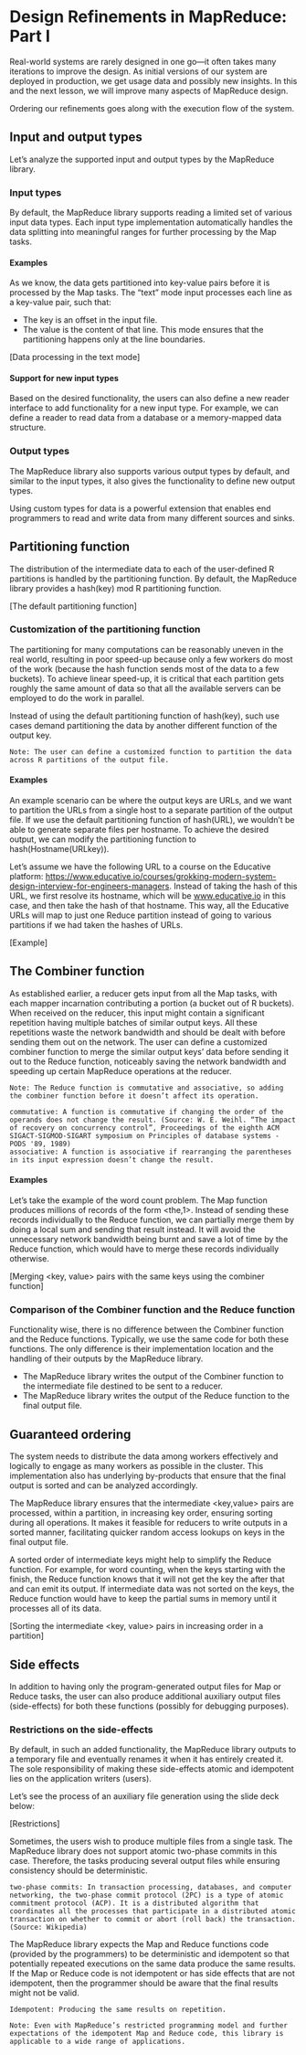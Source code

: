 # Design Refinements in MapReduce: Part I
Real-world systems are rarely designed in one go—it often takes many iterations to improve the design. As initial versions of our system are deployed in production, we get usage data and possibly new insights. In this and the next lesson, we will improve many aspects of MapReduce design.

Ordering our refinements goes along with the execution flow of the system.

## Input and output types
Let’s analyze the supported input and output types by the MapReduce library.

### Input types
By default, the MapReduce library supports reading a limited set of various input data types. Each input type implementation automatically handles the data splitting into meaningful ranges for further processing by the Map tasks.

#### Examples
As we know, the data gets partitioned into key-value pairs before it is processed by the Map tasks. The “text” mode input processes each line as a key-value pair, such that:

- The key is an offset in the input file.
- The value is the content of that line.
This mode ensures that the partitioning happens only at the line boundaries.

[Data processing in the text mode]

#### Support for new input types
Based on the desired functionality, the users can also define a new reader interface to add functionality for a new input type. For example, we can define a reader to read data from a database or a memory-mapped data structure.

### Output types
The MapReduce library also supports various output types by default, and similar to the input types, it also gives the functionality to define new output types.

Using custom types for data is a powerful extension that enables end programmers to read and write data from many different sources and sinks.


## Partitioning function
The distribution of the intermediate data to each of the user-defined R partitions is handled by the partitioning function. By default, the MapReduce library provides a hash(key) mod R partitioning function.
 
[The default partitioning function]

### Customization of the partitioning function
The partitioning for many computations can be reasonably uneven in the real world, resulting in poor speed-up because only a few workers do most of the work (because the hash function sends most of the data to a few buckets). To achieve linear speed-up, it is critical that each partition gets roughly the same amount of data so that all the available servers can be employed to do the work in parallel.

Instead of using the default partitioning function of hash(key), such use cases demand partitioning the data by another different function of the output key.
```
Note: The user can define a customized function to partition the data across R partitions of the output file.
``` 

#### Examples
An example scenario can be where the output keys are URLs, and we want to partition the URLs from a single host to a separate partition of the output file. If we use the default partitioning function of hash(URL), we wouldn’t be able to generate separate files per hostname. To achieve the desired output, we can modify the partitioning function to hash(Hostname(URLkey)).

Let’s assume we have the following URL to a course on the Educative platform: https://www.educative.io/courses/grokking-modern-system-design-interview-for-engineers-managers. Instead of taking the hash of this URL, we first resolve its hostname, which will be www.educative.io in this case, and then take the hash of that hostname. This way, all the Educative URLs will map to just one Reduce partition instead of going to various partitions if we had taken the hashes of URLs.

[Example]

## The Combiner function
As established earlier, a reducer gets input from all the Map tasks, with each mapper incarnation contributing a portion (a bucket out of R buckets). When received on the reducer, this input might contain a significant repetition having multiple batches of similar output keys. All these repetitions waste the network bandwidth and should be dealt with before sending them out on the network. The user can define a customized combiner function to merge the similar output keys’ data before sending it out to the Reduce function, noticeably saving the network bandwidth and speeding up certain MapReduce operations at the reducer.
```
Note: The Reduce function is commutative and associative, so adding the combiner function before it doesn’t affect its operation.

commutative: A function is commutative if changing the order of the operands does not change the result. (Source: W. E. Weihl. “The impact of recovery on concurrency control”, Proceedings of the eighth ACM SIGACT-SIGMOD-SIGART symposium on Principles of database systems - PODS '89, 1989)
associative: A function is associative if rearranging the parentheses in its input expression doesn’t change the result.
```
#### Examples
Let’s take the example of the word count problem. The Map function produces millions of records of the form  <the,1>. Instead of sending these records individually to the Reduce function, we can partially merge them by doing a local sum and sending that result instead. It will avoid the unnecessary network bandwidth being burnt and save a lot of time by the Reduce function, which would have to merge these records individually otherwise.

[Merging <key, value> pairs with the same keys using the combiner function]

### Comparison of the Combiner function and the Reduce function
Functionality wise, there is no difference between the Combiner function and the Reduce functions. Typically, we use the same code for both these functions. The only difference is their implementation location and the handling of their outputs by the MapReduce library.

- The MapReduce library writes the output of the Combiner function to the intermediate file destined to be sent to a reducer.
- The MapReduce library writes the output of the Reduce function to the final output file.


## Guaranteed ordering
The system needs to distribute the data among workers effectively and logically to engage as many workers as possible in the cluster. This implementation also has underlying by-products that ensure that the final output is sorted and can be analyzed accordingly.

The MapReduce library ensures that the intermediate <key,value> pairs are processed, within a partition, in increasing key order, ensuring sorting during all operations. It makes it feasible for reducers to write outputs in a sorted manner, facilitating quicker random access lookups on keys in the final output file.

A sorted order of intermediate keys might help to simplify the Reduce function. For example, for word counting, when the keys starting with the finish, the Reduce function knows that it will not get the key the after that and can emit its output. If intermediate data was not sorted on the keys, the Reduce function would have to keep the partial sums in memory until it processes all of its data.

[Sorting the intermediate <key, value> pairs in increasing order in a partition]

## Side effects
In addition to having only the program-generated output files for Map or Reduce tasks, the user can also produce additional auxiliary output files (side-effects) for both these functions (possibly for debugging purposes).

### Restrictions on the side-effects
By default, in such an added functionality, the MapReduce library outputs to a temporary file and eventually renames it when it has entirely created it. The sole responsibility of making these side-effects atomic and idempotent lies on the application writers (users).


Let’s see the process of an auxiliary file generation using the slide deck below:

[Restrictions]

Sometimes, the users wish to produce multiple files from a single task. The MapReduce library does not support atomic two-phase commits in this case. Therefore, the tasks producing several output files while ensuring consistency should be deterministic.

```
two-phase commits: In transaction processing, databases, and computer networking, the two-phase commit protocol (2PC) is a type of atomic commitment protocol (ACP). It is a distributed algorithm that coordinates all the processes that participate in a distributed atomic transaction on whether to commit or abort (roll back) the transaction. (Source: Wikipedia)
```

The MapReduce library expects the Map and Reduce functions code (provided by the programmers) to be deterministic and idempotent so that potentially repeated executions on the same data produce the same results. If the Map or Reduce code is not idempotent or has side effects that are not idempotent, then the programmer should be aware that the final results might not be valid.

```
Idempotent: Producing the same results on repetition.
```

```
Note: Even with MapReduce’s restricted programming model and further expectations of the idempotent Map and Reduce code, this library is applicable to a wide range of applications.
```
